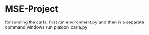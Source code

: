 # MSE-Project
for running the carla, first run environment.py and then in a separate  command windows run platoon_carla.py
